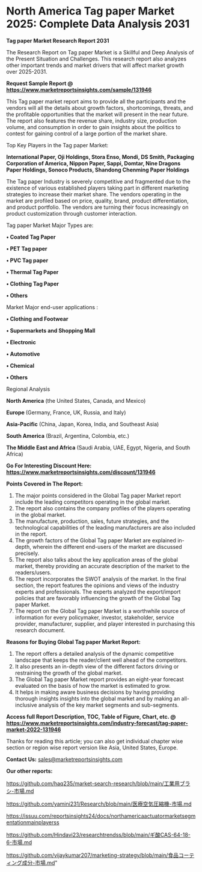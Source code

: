# North America Tag paper Market 2025: Complete Data Analysis 2031

<strong>Tag paper Market Research Report 2031</strong>

The Research Report on Tag paper Market is a Skillful and Deep Analysis of the Present Situation and Challenges. This research report also analyzes other important trends and market drivers that will affect market growth over 2025-2031.

<strong>Request Sample Report @ <a href=https://www.marketreportsinsights.com/sample/131946>https://www.marketreportsinsights.com/sample/131946</a></strong>

This Tag paper market report aims to provide all the participants and the vendors will all the details about growth factors, shortcomings, threats, and the profitable opportunities that the market will present in the near future. The report also features the revenue share, industry size, production volume, and consumption in order to gain insights about the politics to contest for gaining control of a large portion of the market share.

Top Key Players in the Tag paper Market:

<strong>International Paper, Oji Holdings, Stora Enso, Mondi, DS Smith, Packaging Corporation of America, Nippon Paper, Sappi, Domtar, Nine Dragons Paper Holdings, Sonoco Products, Shandong Chenming Paper Holdings</strong>

The Tag paper Industry is severely competitive and fragmented due to the existence of various established players taking part in different marketing strategies to increase their market share. The vendors operating in the market are profiled based on price, quality, brand, product differentiation, and product portfolio. The vendors are turning their focus increasingly on product customization through customer interaction.

Tag paper Market Major Types are:

<strong>• Coated Tag Paper

• PET Tag paper

• PVC Tag paper

• Thermal Tag Paper

• Clothing Tag Paper

• Others</strong>

Market Major end-user applications :

<strong>• Clothing and Footwear

• Supermarkets and Shopping Mall

• Electronic

• Automotive

• Chemical

• Others</strong>

Regional Analysis

</u><strong><b>North America</b></strong> (the United States, Canada, and Mexico)

<strong><b>Europe </b></strong>(Germany, France, UK, Russia, and Italy)

<strong><b>Asia-Pacific</b></strong> (China, Japan, Korea, India, and Southeast Asia)

<strong><b>South America</b></strong> (Brazil, Argentina, Colombia, etc.)

<strong><b>The Middle East and Africa</b></strong> (Saudi Arabia, UAE, Egypt, Nigeria, and South Africa)

<strong>Go For Interesting Discount Here: <a href=https://www.marketreportsinsights.com/discount/131946>https://www.marketreportsinsights.com/discount/131946</a></strong>

<strong>Points Covered in The Report:</strong>
<ol>
  <li>The major points considered in the Global Tag paper Market report include the leading competitors operating in the global market.</li>
  <li>The report also contains the company profiles of the players operating in the global market.</li>
  <li>The manufacture, production, sales, future strategies, and the technological capabilities of the leading manufacturers are also included in the report.</li>
  <li>The growth factors of the Global Tag paper Market are explained in-depth, wherein the different end-users of the market are discussed precisely.</li>
  <li>The report also talks about the key application areas of the global market, thereby providing an accurate description of the market to the readers/users.</li>
  <li>The report incorporates the SWOT analysis of the market. In the final section, the report features the opinions and views of the industry experts and professionals. The experts analyzed the export/import policies that are favorably influencing the growth of the Global Tag paper Market.</li>
  <li>The report on the Global Tag paper Market is a worthwhile source of information for every policymaker, investor, stakeholder, service provider, manufacturer, supplier, and player interested in purchasing this research document.</li>
</ol>
<strong>Reasons for Buying Global Tag paper Market Report:</strong>

<ol>
  <li>The report offers a detailed analysis of the dynamic competitive landscape that keeps the reader/client well ahead of the competitors.</li>
  <li>It also presents an in-depth view of the different factors driving or restraining the growth of the global market.</li>
  <li>The Global Tag paper Market report provides an eight-year forecast evaluated on the basis of how the market is estimated to grow.</li>
  <li>It helps in making aware business decisions by having providing thorough insights insights into the global market and by making an all-inclusive analysis of the key market segments and sub-segments.</li>
</ol>
<strong>Access full Report Description, TOC, Table of Figure, Chart, etc. @ <a href=https://www.marketreportsinsights.com/industry-forecast/tag-paper-market-2022-131946>https://www.marketreportsinsights.com/industry-forecast/tag-paper-market-2022-131946</a></strong>


Thanks for reading this article; you can also get individual chapter wise section or region wise report version like Asia, United States, Europe.

<strong>Contact Us:</strong>
sales@marketreportsinsights.com

<strong>Our other reports:</strong>

<a href=https://github.com/haq235/market-search-research/blob/main/工業用ブラシ-市場.md>https://github.com/haq235/market-search-research/blob/main/工業用ブラシ-市場.md</a>

<a href=https://github.com/yamini231/Research/blob/main/医療空気圧縮機-市場.md>https://github.com/yamini231/Research/blob/main/医療空気圧縮機-市場.md</a>

<a href=https://issuu.com/reportsinsights24/docs/northamericaactuatormarketsegmentationmainplayerss>https://issuu.com/reportsinsights24/docs/northamericaactuatormarketsegmentationmainplayerss</a>

<a href=https://github.com/Hindavi23/researchtrendss/blob/main/ギ酸CAS-64-18-6-市場.md>https://github.com/Hindavi23/researchtrendss/blob/main/ギ酸CAS-64-18-6-市場.md</a>

<a href=https://github.com/vijaykumar207/marketing-strategy/blob/main/食品コーティング成分-市場.md>https://github.com/vijaykumar207/marketing-strategy/blob/main/食品コーティング成分-市場.md</a>"
